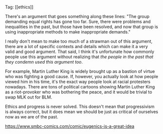 Tag: [[ethics]]

There's an argument that goes something along these lines: "The group demanding equal rights has gone too far. Sure, there were problems and inequalities in the past, but those have been resolved, and now that group is using inappropriate methods to make inappropriate demands."

I really don't mean to make too much of a strawman out of this argument, there are a lot of specific contexts and details which can make it a very valid and good argument. That said, I think it's unfortunate how commonly people use this argument without realizing that *the people in the past that they condemn used this argument too*.

For example, Martin Luther King is widely brought up as a bastion of virtue who was fighting a good cause. If, however, you actually look at how people viewed him in his time, it's the exact way people look at racial protesters nowadays. There are tons of political cartoons showing Martin Luther King as a riot-provoker who was bothering the peace, and it would be trivial to swap MLK out for BLM.

Ethics and progress is never solved. This doesn't mean that progressivism is always correct, but it does mean we should be just as critical of ourselves now as we are of the past.

https://www.smbc-comics.com/comic/eugenics-is-a-great-idea

